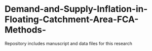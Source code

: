 # Demand-and-Supply-Inflation-in-Floating-Catchment-Area-FCA-Methods-
Repository includes manuscript and data files for this research
